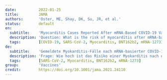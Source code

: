 ```yaml
---
date:          2022-01-25
title:         JAMA
authors:       'Oster, ME, Shay, DK, Su, JR, et al.'
status:        default
en:
  subtitle:    'Myocarditis Cases Reported After mRNA-Based COVID-19 Vaccination in the US From December 2020 to August 2021'
  description: 'Question: What is the risk of myocarditis after mRNA-based COVID-19 vaccination in the US? – Findings: In this descriptive study of 1626 cases of myocarditis in a national passive reporting system, the crude reporting rates within 7 days after vaccination exceeded the expected rates across multiple age and sex strata. The rates of myocarditis cases were highest after the second vaccination dose in adolescent males aged 12 to 15 years (70.7 per million doses of the BNT162b2 vaccine), in adolescent males aged 16 to 17 years (105.9 per million doses of the BNT162b2 vaccine), and in young men aged 18 to 24 years (52.4 and 56.3 per million doses of the BNT162b2 vaccine and the mRNA-1273 vaccine, respectively). – Meaning:  Based on passive surveillance reporting in the US, the risk of myocarditis after receiving mRNA-based COVID-19 vaccines was increased across multiple age and sex strata and was highest after the second vaccination dose in adolescent males and young men.'
  tags:        [COVID-19, SARS-CoV-2, Myocarditis, BNT162b2, mRNA-1273]
de:
  subtitle:    'Gemeldete Myokarditis-Fälle nach mRNA-basierter COVID-19-Impfung in den USA von Dezember 2020 bis August 2021'
  description: 'Frage: Wie hoch ist das Risiko einer Myokarditis nach einer mRNA-basierten COVID-19-Impfung in den USA? - Ergebnisse: In dieser deskriptiven Studie mit 1626 Myokarditisfällen in einem nationalen passiven Meldesystem überstiegen die rohen Melderaten innerhalb von 7 Tagen nach der Impfung die erwarteten Raten in mehreren Alters- und Geschlechtsschichten. Die Raten der Myokarditisfälle waren nach der zweiten Impfdosis am höchsten bei männlichen Jugendlichen im Alter von 12 bis 15 Jahren (70,7 pro Million Dosen des BNT162b2-Impfstoffs), bei männlichen Jugendlichen im Alter von 16 bis 17 Jahren (105,9 pro Million Dosen des BNT162b2-Impfstoffs) und bei jungen Männern im Alter von 18 bis 24 Jahren (52,4 und 56,3 pro Million Dosen des BNT162b2-Impfstoffs bzw. des mRNA-1273-Impfstoffs). - Bedeutung:  Auf der Grundlage der Meldungen der passiven Überwachung in den USA war das Risiko einer Myokarditis nach der Verabreichung von COVID-19-Impfstoffen auf mRNA-Basis über mehrere Alters- und Geschlechtsschichten hinweg erhöht und war nach der zweiten Impfdosis bei männlichen Jugendlichen und jungen Männern am höchsten.' 
  tags:        [SARS-CoV-2, Myocarditis, BNT162b2, mRNA-1273]
group:         'Vaccines'
credit:        https://doi.org/10.1001/jama.2021.24110
---
```

